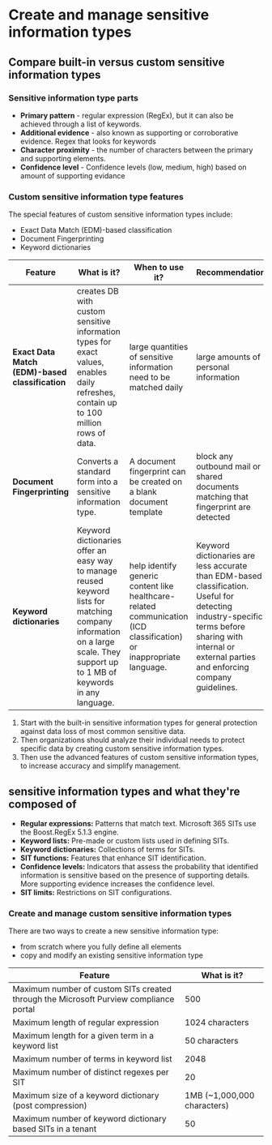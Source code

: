 # Create and manage sensitive information types 
## Compare built-in versus custom sensitive information types
### Sensitive information type parts
* **Primary pattern** - regular expression (RegEx), but it can also be achieved through a list of keywords.
* **Additional evidence** - also known as supporting or corroborative evidence. Regex that looks for keywords
* **Character proximity** - the number of characters between the primary and supporting elements.
* **Confidence level** - Confidence levels (low, medium, high) based on amount of supporting evidance
### Custom sensitive information type features
The special features of custom sensitive information types include:
* Exact Data Match (EDM)-based classification
* Document Fingerprinting
* Keyword dictionaries
  
| Feature    | What is it?	 |When to use it?	|Recommendation|
| -------- | ------- |------- |------- |
| **Exact Data Match (EDM)-based classification**	  | creates DB with custom sensitive information types for exact values, enables daily refreshes, contain up to 100 million rows of data.|large quantities of sensitive information need to be matched daily| large amounts of personal information
| **Document Fingerprinting**	 | Converts a standard form into a sensitive information type. |A document fingerprint can be created on a blank document template|block any outbound mail or shared documents matching that fingerprint are detected|
| **Keyword dictionaries**	    | Keyword dictionaries offer an easy way to manage reused keyword lists for matching company information on a large scale. They support up to 1 MB of keywords in any language.  |  help identify generic content like healthcare-related communication (ICD classification) or inappropriate language.|Keyword dictionaries are less accurate than EDM-based classification. Useful for detecting industry-specific terms before sharing with internal or external parties and enforcing company guidelines.|

1. Start with the built-in sensitive information types for general protection against data loss of most common sensitive data.
2. Then organizations should analyze their individual needs to protect specific data by creating custom sensitive information types.
3. Then use the advanced features of custom sensitive information types, to increase accuracy and simplify management.

## sensitive information types and what they're composed of
* **Regular expressions:** Patterns that match text. Microsoft 365 SITs use the Boost.RegEx 5.1.3 engine.
* **Keyword lists:** Pre-made or custom lists used in defining SITs.
* **Keyword dictionaries:** Collections of terms for SITs.
* **SIT functions:** Features that enhance SIT identification.
* **Confidence levels:** Indicators that assess the probability that identified information is sensitive based on the presence of supporting details. More supporting evidence increases the confidence level.
* **SIT limits:** Restrictions on SIT configurations.

### Create and manage custom sensitive information types
There are two ways to create a new sensitive information type:
* from scratch where you fully define all elements
* copy and modify an existing sensitive information type

| Feature    | What is it?	 |
| -------- | ------- |
|Maximum number of custom SITs created through the Microsoft Purview compliance portal|	500|
Maximum length of regular expression |	1024 characters|
Maximum length for a given term in a keyword list |	50 characters
Maximum number of terms in keyword list	| 2048
Maximum number of distinct regexes per SIT	| 20
Maximum size of a keyword dictionary (post compression)	| 1MB (~1,000,000 characters)
Maximum number of keyword dictionary based SITs in a tenant	| 50
